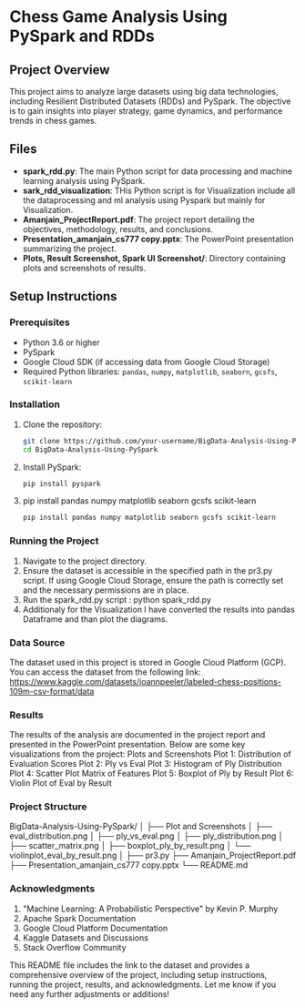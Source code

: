 # Chess Game Analysis Using PySpark and RDDs

## Project Overview
This project aims to analyze large datasets using big data technologies, including Resilient Distributed Datasets (RDDs) and PySpark. The objective is to gain insights into player strategy, game dynamics, and performance trends in chess games.

## Files
- **spark_rdd.py**: The main Python script for data processing and machine learning analysis using PySpark.
- **sark_rdd_visualization**: THis Python script is for Visualization include all the dataprocessing and ml analysis using Pyspark but mainly for Visualization.
- **Amanjain_ProjectReport.pdf**: The project report detailing the objectives, methodology, results, and conclusions.
- **Presentation_amanjain_cs777 copy.pptx**: The PowerPoint presentation summarizing the project.
- **Plots, Result Screenshot, Spark UI Screenshot/**: Directory containing plots and screenshots of results.

## Setup Instructions
### Prerequisites
- Python 3.6 or higher
- PySpark
- Google Cloud SDK (if accessing data from Google Cloud Storage)
- Required Python libraries: `pandas`, `numpy`, `matplotlib`, `seaborn`, `gcsfs`, `scikit-learn`

### Installation
1. Clone the repository:
   ```sh
   git clone https://github.com/your-username/BigData-Analysis-Using-PySpark.git
   cd BigData-Analysis-Using-PySpark
2. Install PySpark:
   ```sh
   pip install pyspark
3. pip install pandas numpy matplotlib seaborn gcsfs scikit-learn
   ``` sh
   pip install pandas numpy matplotlib seaborn gcsfs scikit-learn
   
### Running the Project
1. Navigate to the project directory.
2. Ensure the dataset is accessible in the specified path in the pr3.py script. If using Google Cloud Storage, ensure the path is correctly set and the necessary permissions are in place.
3. Run the spark_rdd.py script : 
   python spark_rdd.py
4. Additionaly for the Visualization I have converted the results into pandas Dataframe and than plot the diagrams. 

### Data Source
The dataset used in this project is stored in Google Cloud Platform (GCP). You can access the dataset from the following link: https://www.kaggle.com/datasets/joannpeeler/labeled-chess-positions-109m-csv-format/data

### Results 
The results of the analysis are documented in the project report and presented in the PowerPoint presentation. Below are some key visualizations from the project:
Plots and Screenshots
Plot 1: Distribution of Evaluation Scores
Plot 2: Ply vs Eval
Plot 3: Histogram of Ply Distribution
Plot 4: Scatter Plot Matrix of Features
Plot 5: Boxplot of Ply by Result
Plot 6: Violin Plot of Eval by Result

### Project Structure
BigData-Analysis-Using-PySpark/
│
├── Plot and Screenshots
│   ├── eval_distribution.png
│   ├── ply_vs_eval.png
│   ├── ply_distribution.png
│   ├── scatter_matrix.png
│   ├── boxplot_ply_by_result.png
│   └── violinplot_eval_by_result.png
│
├── pr3.py
├── Amanjain_ProjectReport.pdf
├── Presentation_amanjain_cs777 copy.pptx
└── README.md

### Acknowledgments
1. "Machine Learning: A Probabilistic Perspective" by Kevin P. Murphy
2. Apache Spark Documentation
3. Google Cloud Platform Documentation
4. Kaggle Datasets and Discussions
5. Stack Overflow Community


This README file includes the link to the dataset and provides a comprehensive overview of the project, including setup instructions, running the project, results, and acknowledgments. Let me know if you need any further adjustments or additions!



